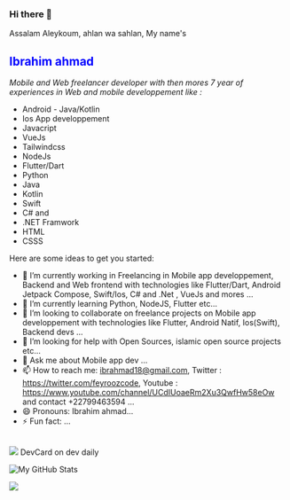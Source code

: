 ### Hi there 👋
Assalam Aleykoum, ahlan wa sahlan, My name's **<h2 style="color:blue"> Ibrahim ahmad </h2>** <i> Mobile and Web freelancer developer with then mores 7 year of experiences in Web and mobile developpement like : </i>
- Android - Java/Kotlin
- Ios App developpement 
- Javacript
- VueJs
- Tailwindcss
- NodeJs
- Flutter/Dart
- Python 
- Java
- Kotlin
- Swift
- C# and 
- .NET Framwork  
- HTML 
- CSSS

<!-- **ibrahmad18/ibrahmad18** is a ✨ _special_ ✨ repository because its `README.md` (this file) appears on your GitHub profile. -->

Here are some ideas to get you started:

- 🔭 I’m currently working in Freelancing in Mobile app developpement, Backend and Web frontend with technologies like Flutter/Dart, Android Jetpack Compose, Swift/Ios, C# and .Net , VueJs and mores ...
- 🌱 I’m currently learning Python, NodeJS, Flutter etc...
- 👯 I’m looking to collaborate on freelance projects on Mobile app developpement with technologies like Flutter, Android Natif, Ios(Swift), Backend devs ...
- 🤔 I’m looking for help with Open Sources, islamic open source projects etc...
- 💬 Ask me about Mobile app dev ...
- 📫 How to reach me: ibrahmad18@gmail.com, Twitter : https://twitter.com/feyroozcode, Youtube : https://www.youtube.com/channel/UCdIUoaeRm2Xu3QwfHw58eOw  and contact +22799463594 ...
- 😄 Pronouns: Ibrahim ahmad...
- ⚡ Fun fact: ...
<br/><br/>

![](https://github-readme-streak-stats.herokuapp.com/?user=ibrahmad18&theme=light&hide_border=false) 
DevCard on dev daily
<!-- 
<a href="https://app.daily.dev/ibrahmad18">
<img src="https://api.daily.dev/devcards/912a078d1dcd4e18bc6674586599a2ce.png?r=57k" width="400" alt="Ibrahim Ahmad's Dev Card"/>
</a>
-->

![My GitHub Stats](https://github-readme-stats.vercel.app/api?username=ibrahmad18&&show_icons=true&title_color=ffffff&icon_color=bb2acf&text_color=daf7dc&bg_color=151515)
<!-- ![](https://github-readme-stats.vercel.app/api?username=ibrahmad18&theme=light&hide_border=false&include_all_commits=true&count_private=true) -->

![](https://github-readme-stats.vercel.app/api/top-langs/?username=ibrahmad18&theme=light&hide_border=false&include_all_commits=true&count_private=true&layout=compact)

<!--
<br/>
![](https://github-profile-trophy.vercel.app/?username=ibrahmad18&margin-w=8)]
-->

